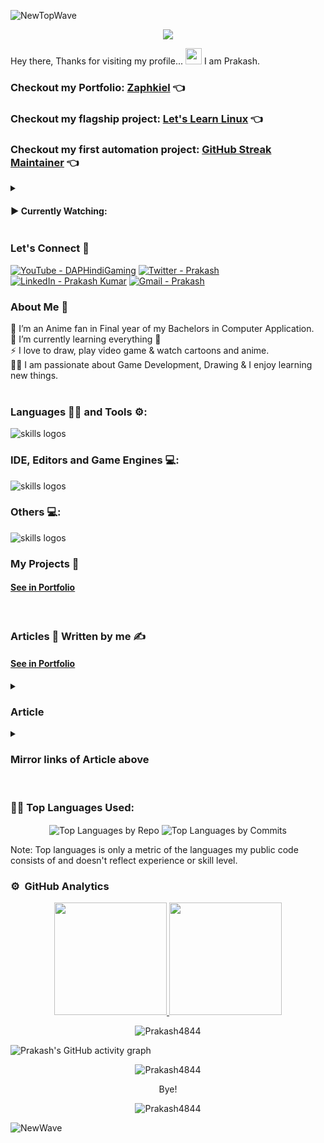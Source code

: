 ![NewTopWave](https://user-images.githubusercontent.com/81550376/180223627-d18d8aeb-4f5e-4715-94db-65b1b85822f1.svg)


<p align="center">
  <img width="" height="" src="https://user-images.githubusercontent.com/81550376/164896586-26e6b3da-63bc-4313-8012-e4b13b825174.png">
</p>

Hey there, Thanks for visiting my profile... 
<img src="https://raw.githubusercontent.com/MartinHeinz/MartinHeinz/master/wave.gif" width="26px" height="26px"> I am Prakash.

### Checkout my Portfolio: [Zaphkiel](https://zaphkiel.netlify.app/)  👈

### Checkout my flagship project: [Let's Learn Linux](https://prakash4844.github.io/Let-s-Learn-Linux/index.html)  👈

### Checkout my first automation project: [GitHub Streak Maintainer](https://github.com/Prakash4844/Github_Streak_Maintainer)  👈

<details>
<summary><h4> ▶️ Currently Watching: </h4></summary> 

<!-- [![Typing SVG](https://readme-typing-svg.herokuapp.com?color=FF0000&width=600&lines=Shrek+and+Puss+in+Boots+Movies)](https://git.io/typing-svg) -->
[![Typing SVG](https://readme-typing-svg.herokuapp.com?color=FF0000&width=600&lines=Super+Dragon+Ball%3A+Heroes)](https://git.io/typing-svg)
[![Typing SVG](https://readme-typing-svg.herokuapp.com?color=FF0000&width=500&lines=Generator+Rex:+Season+1)](https://git.io/typing-svg)
</details>

### Let's Connect 🤳

<a href="https://www.youtube.com/channel/UChdZv3qYGkFC9VDYxuhVZgA"><img src="https://img.shields.io/badge/YouTube-DAPHindiGaming-red?logo=youtube&logoColor=red" alt="YouTube - DAPHindiGaming"></a>
<a href="https://twitter.com/Prakash53574940"><img src="https://img.shields.io/badge/Twitter-Prakash-blue?logo=twitter&logoColor=blue" alt="Twitter - Prakash"></a>
<a href="https://www.linkedin.com/in/prakash-kumar-2b58631b7/"><img src="https://img.shields.io/static/v1?label=LinkedIn&message=Prakash+Kumar&color=%230077b5&logo=linkedIn&logoColor=%230077b5" alt="LinkedIn - Prakash Kumar"></a>
[![Gmail - Prakash](https://img.shields.io/badge/Gmail-Prakash-red?logo=gmail&logoColor=red)](https://mail.google.com/mail/u/0/?ibxr=0#inbox?compose=new)


### About Me 🚀

🌱  I’m an Anime fan in Final year of my Bachelors in Computer Application. </br>
🔭  I’m currently learning everything 🤣 </br>
⚡  I love to draw, play video game & watch cartoons and anime. </br>
👨‍💻  I am passionate about Game Development, Drawing & I enjoy learning new things. </br>
</br>

  
### Languages 🧑‍💻 and Tools ⚙️:

<!-- <p align="center">
<img src="https://skillicons.dev/icons?i=git,github,bash,powershell,html,css,js,bootstrap,jquery,md,cs,dotnet,java,idea,cpp,c,py,php,mysql,sqlite,unity,unreal,svg,vscode,ps,pr&perline=12" alt="skills logos" /> <br>
</p> -->
<img src="https://skillicons.dev/icons?i=git,github,githubactions,docker,c,cpp,cs,dotnet,py,html,css,js,jquery,bootstrap,php,md,java" alt="skills logos" /> <br>

### IDE, Editors and Game Engines 💻:
<img src="https://skillicons.dev/icons?i=vscode,visualstudio,idea,unity,unreal,vim" alt="skills logos" />

### Others 💻:

<img src="https://skillicons.dev/icons?i=linux,powershell,bash,mysql,sqlite,pr,ps,svg,discord,linkedin,netlify,twitter" alt="skills logos" />

### My Projects 🙌

#### [See in Portfolio](https://zaphkiel.netlify.app/#projects)

<br />

### Articles 📝 Written by me ✍️

#### [See in Portfolio](https://zaphkiel.netlify.app/blogs/)

<details>
<summary><h3>Article</h3></summary>

- [HOW TO SETUP VISUAL STUDIO COMMUNITY FOR GRAPHICAL PROGRAMMING IN C++ using Graphic.h](https://github.com/Prakash4844/How-to-setup-Visual-Studio-Community-for-using-graphic.h-with-CPP) 
- [How to use multiple code files(Custom Headers and Source) in C++ for beginners](https://github.com/Prakash4844/How-to-use-multiple-code-files-Custom-Headers-and-Source-in-CPP-for-beginner)
- [How to use multiple code files in C++ for beginners](https://github.com/Prakash4844/How-to-use-multiple-code-files-in-CPP-for-beginners)
- [How to easily root InFocus bingo 21.](https://www.reddit.com/r/androidroot/comments/aygetl/how_to_easily_root_infocus_bingo_21/)

</details>

<details>
<summary><h3>Mirror links of Article above</h3></summary>

- [HOW TO SETUP VISUAL STUDIO COMMUNITY FOR GRAPHICAL PROGRAMMING IN C++ using Graphic.h](https://www.c-sharpcorner.com/article/how-to-setup-visual-studio-community-for-graphical-programming-in-cpp/) 
- [How to use multiple code files(Custom Headers and Source) in C++ for beginners](https://www.c-sharpcorner.com/article/how-to-use-multiple-code-filescustom-headers-and-source-in-cpp/)
- [How to use multiple code files in C++ for beginners](https://www.c-sharpcorner.com/article/how-to-use-multiple-code-files-in-cpp/)
</details>
<br />

### 👨‍💻 Top Languages Used:
<p align="center">
  <img align="center" src="https://github-profile-summary-cards.vercel.app/api/cards/repos-per-language?username=Prakash4844&theme=nord_dark" alt="Top Languages by Repo" />
  <img align="center" src="https://github-profile-summary-cards.vercel.app/api/cards/most-commit-language?username=Prakash4844&theme=nord_dark" alt="Top Languages by Commits" /></p>
  
  Note: Top languages is only a metric of the languages my public code consists of and doesn't reflect experience or skill level.
  
### ⚙️ &nbsp;GitHub Analytics

<p align="center">
<a href="https://github.com/Prakash4844">
  <img height="180em" src="https://github-readme-stats-eight-theta.vercel.app/api?username=Prakash4844&show_icons=true&theme=algolia&include_all_commits=true&count_private=true"/>
  <img height="180em" src="https://github-readme-stats-eight-theta.vercel.app/api/top-langs/?username=Prakash4844&layout=compact&langs_count=8&theme=algolia"/>
</a>
 <br />
  
   <p align="center"><img align="center" src="https://github-readme-streak-stats.herokuapp.com/?user=Prakash4844&theme=algolia" alt="Prakash4844" /></p>

 ![Prakash's GitHub activity graph]( https://github-readme-activity-graph.vercel.app/graph?username=Prakash4844&theme=react-dark&area=true&hide_border=true#gh-light-mode-only)
 
 <p align="center"><img align="center" src="60157b62652163c01c6d19e2a389338e.gif" alt="Prakash4844" /></p>
<p align="center">
  Bye!
</p>

 <p align="center"><img src="https://visitor-badge.laobi.icu/badge?page_id=Prakash4844.Prakash4844" alt="Prakash4844" />

</p>


![NewWave](https://user-images.githubusercontent.com/81550376/180223136-576934f8-2f40-4fb9-acd9-786d1d5d0f73.svg)
